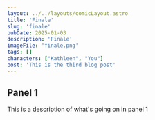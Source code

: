 ```yaml
---
layout: ../../layouts/comicLayout.astro
title: 'Finale'
slug: 'finale'
pubDate: 2025-01-03 
description: 'Finale'
imageFile: 'finale.png'
tags: []
characters: ["Kathleen", "You"]
post: 'This is the third blog post'
---
```


## Panel 1
This is a description of what's going on in panel 1

